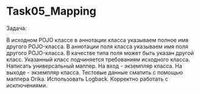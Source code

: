 Task05_Mapping
==============

Задача:

В исходном POJO классе в аннотации класса указываем полное имя другого POJO-класса.
В аннотации поля класса указываем имя поля другого POJO-класса.
В качестве типа поля может быть указан другой класс. 
Указанный класс подчиняется требованиям исходного класса.
Написать универсальный маппер. На вход - экземпляр класса. На выходе - экземпляр класса.
Тестовые данные смапить с помощью маппера Orika.
Использовать Logback.
Корректно работать с исключениями.
